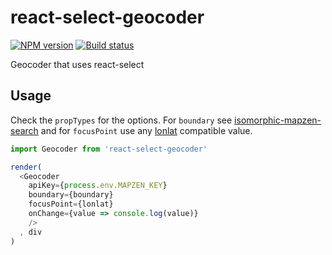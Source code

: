 # react-select-geocoder

[![NPM version][npm-image]][npm-url]
[![Build status][travis-image]][travis-url]

Geocoder that uses react-select

## Usage

Check the `propTypes` for the options. For `boundary` see [isomorphic-mapzen-search](https://github.com/conveyal/isomorphic-mapzen-search#autocomplete) and for `focusPoint` use any [lonlat](https://github.com/conveyal/lonlat) compatible value.

```js
import Geocoder from 'react-select-geocoder'

render(
  <Geocoder
    apiKey={process.env.MAPZEN_KEY}
    boundary={boundary}
    focusPoint={lonlat}
    onChange={value => console.log(value)}
    />
  , div
)
```

[npm-image]: https://img.shields.io/npm/v/react-select-geocoder.svg?maxAge=2592000&style=flat-square
[npm-url]: https://www.npmjs.com/package/react-select-geocoder
[travis-image]: https://img.shields.io/travis/conveyal/react-select-geocoder.svg?style=flat-square
[travis-url]: https://travis-ci.org/conveyal/react-select-geocoder
